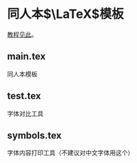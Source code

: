 # 同人本$\LaTeX$模板

[教程见此](https://zhuty18.github.io/docs/\%E5\%90\%8C\%E4\%BA\%BA\%E6\%96\%87LaTeX\%E6\%8E\%92\%E7\%89\%88\%E6\%95\%99\%E7\%A8\%8B)。

## main.tex

同人本模板

## test.tex

字体对比工具

## symbols.tex

字体内容打印工具（不建议对中文字体用这个）
